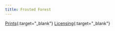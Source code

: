 ```yaml
---
title: Frosted Forest
---
```

[Prints](https://pixels.com/featured/frosted-forest-brady-lane.html){:target="_blank"}
[Licensing](https://licensing.pixels.com/featured/frosted-forest-brady-lane.html){:target="_blank"}